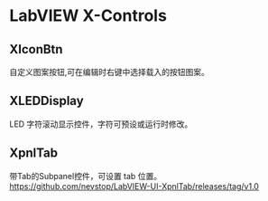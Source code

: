 LabVIEW X-Controls
========================================


XIconBtn
-----------------
自定义图案按钮,可在编辑时右键中选择载入的按钮图案。


XLEDDisplay
-----------------
LED 字符滚动显示控件，字符可预设或运行时修改。

XpnlTab
-----------------
带Tab的Subpanel控件，可设置 tab 位置。  
https://github.com/nevstop/LabVIEW-UI-XpnlTab/releases/tag/v1.0